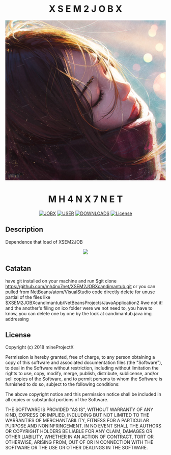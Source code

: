 # <h1 align="center">X S E M 2 J O B X</h1>
<p align="center"><a href="https://rsmodart.blogspot.com"><img height="500" src="https://raw.githubusercontent.com/mh4nx7net/XSEM2JOBX/master/sunlight_by_guweiz-d9ml5ia.jpg"></a></p>
<h1 align="center">M H 4 N X 7 N E T</h1>

<p align="center">
<a href="https://github.com/mh4nx7net"><img src="https://img.shields.io/badge/Built%20For-JOBX-orange.svg" alt="JOBX"></a>
<a href="https://www.archlinux.org/"><img src="https://img.shields.io/conda/pn/conda-forge/python.svg?maxAge=2592000" alt="USER"></a>
<a href="https://github.com/mh4nx7net/XSEM2JOBX/archive/master.zip"><img src="https://poser.pugx.org/laralum/customization/d/total.svg" alt="DOWNLOADS"></a>
<a href="https://github.com/Laralum/Customization/releases"><img src="https://poser.pugx.org/laralum/customization/v/stable.svg" alt="License"></a>
</p>



## Description
Dependence that load of XSEM2JOB
<p align="center"><a href="https://rsmodart.blogspot.com"><img height="80" src="https://hyper.is/static/hyper-logo.gif"></a></p>

## Catatan
have git installed on your machine and run $git clone https://github.com/mh4nx7net/XSEM2JOBXcandimantub.git 
or you can pulled from NetBeans/atom/VisualStudio code directly delete for unuse partial of the files like 
$XSEM2JOBXcandimantub/NetBeansProjects/JavaApplication2 #we not it! and the another's filing on ico folder 
were we not need to, you have to know, you can delete one by one by the look at candimantub.java img addressing

## License
Copyright (c) 2018 mineProjectX

Permission is hereby granted, free of charge, to any person obtaining a copy
of this software and associated documentation files (the "Software"), to deal
in the Software without restriction, including without limitation the rights
to use, copy, modify, merge, publish, distribute, sublicense, and/or sell
copies of the Software, and to permit persons to whom the Software is
furnished to do so, subject to the following conditions:

The above copyright notice and this permission notice shall be included in all
copies or substantial portions of the Software.

THE SOFTWARE IS PROVIDED "AS IS", WITHOUT WARRANTY OF ANY KIND, EXPRESS OR
IMPLIED, INCLUDING BUT NOT LIMITED TO THE WARRANTIES OF MERCHANTABILITY,
FITNESS FOR A PARTICULAR PURPOSE AND NONINFRINGEMENT. IN NO EVENT SHALL THE
AUTHORS OR COPYRIGHT HOLDERS BE LIABLE FOR ANY CLAIM, DAMAGES OR OTHER
LIABILITY, WHETHER IN AN ACTION OF CONTRACT, TORT OR OTHERWISE, ARISING FROM,
OUT OF OR IN CONNECTION WITH THE SOFTWARE OR THE USE OR OTHER DEALINGS IN THE
SOFTWARE.
